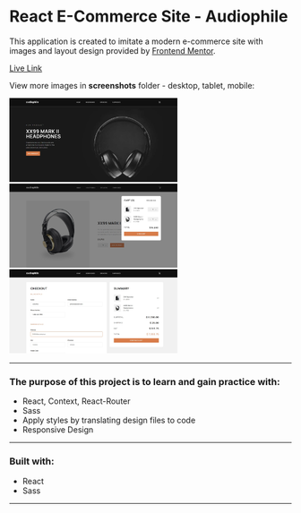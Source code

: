 # React E-Commerce Site - Audiophile

This application is created to imitate a modern e-commerce site
with images and layout design provided by [Frontend Mentor](https://www.frontendmentor.io/challenges/audiophile-ecommerce-website-C8cuSd_wx).

[Live Link](https://vkwho-react-ecommerce-app.netlify.app/)

View more images in **screenshots** folder - desktop, tablet, mobile:

<img src="screenshots/desktop-1.jpg" alt="home page" width="300" height="150"/>
<img src="screenshots/desktop-2.jpg" alt="cart" width="300" height="150"/>
<img src="screenshots/desktop-3.jpg" alt="checkout page" width="300" height="150"/>

---

### The purpose of this project is to learn and gain practice with:

- React, Context, React-Router
- Sass
- Apply styles by translating design files to code
- Responsive Design

---

### Built with:

- React
- Sass

---
